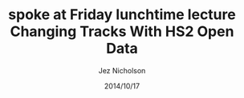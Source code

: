 ---
title: spoke at Friday lunchtime lecture Changing Tracks With HS2 Open Data
date: 2014/10/17
tags: [events]
author: Jez Nicholson
---